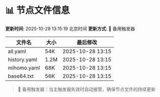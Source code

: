 # 📊 节点文件信息

**更新时间**: 2025-10-28 13:15:19 北京时间
**更新方式**: 🔄 备用触发器

| 文件名 | 大小 | 最后修改 |
|--------|------|----------|
| all.yaml | 54K | 2025-10-28 13:15 |
| history.yaml | 1.2M | 2025-10-28 13:15 |
| mihomo.yaml | 68K | 2025-10-28 13:15 |
| base64.txt | 56K | 2025-10-28 13:15 |

> 🔄 备用触发器：当主触发器失效时自动接管，确保节点文件的持续更新
